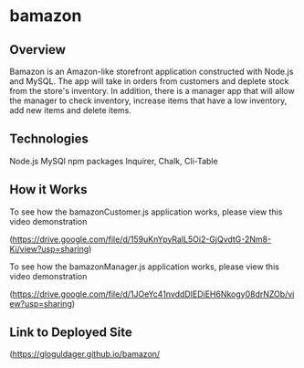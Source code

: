 # bamazon

## Overview

Bamazon is an Amazon-like storefront application constructed with Node.js and MySQL. The app will take in orders from customers and deplete stock from the store's inventory. In addition, there is a manager app that will allow the manager to check inventory, increase items that have a low inventory, add new items and delete items.

## Technologies
Node.js
MySQl
npm packages Inquirer, Chalk, Cli-Table

## How it Works

To see how the bamazonCustomer.js application works, please view this video demonstration

(https://drive.google.com/file/d/159uKnYpyRalL5Oi2-GjQvdtG-2Nm8-Ki/view?usp=sharing)

To see how the bamazonManager.js application works, please view this video demonstration

(https://drive.google.com/file/d/1JOeYc41nvddDIEDiEH6Nkogy08drNZOb/view?usp=sharing)

## Link to Deployed Site

(https://gloguldager.github.io/bamazon/
